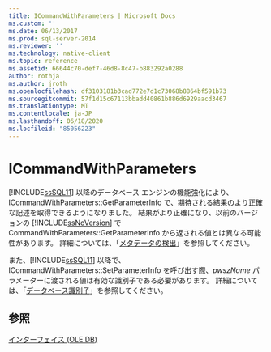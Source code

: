```yaml
---
title: ICommandWithParameters | Microsoft Docs
ms.custom: ''
ms.date: 06/13/2017
ms.prod: sql-server-2014
ms.reviewer: ''
ms.technology: native-client
ms.topic: reference
ms.assetid: 66644c70-def7-46d8-8c47-b883292a0288
author: rothja
ms.author: jroth
ms.openlocfilehash: df3103181b3cad772e7d1c73068b8864bf591b73
ms.sourcegitcommit: 57f1d15c67113bbadd40861b886d6929aacd3467
ms.translationtype: MT
ms.contentlocale: ja-JP
ms.lasthandoff: 06/18/2020
ms.locfileid: "85056223"
---
```

# <a name="icommandwithparameters"></a>ICommandWithParameters
  [!INCLUDE[ssSQL11](../../includes/sssql11-md.md)] 以降のデータベース エンジンの機能強化により、ICommandWithParameters::GetParameterInfo で、期待される結果のより正確な記述を取得できるようになりました。 結果がより正確になり、以前のバージョンの [!INCLUDE[ssNoVersion](../../includes/ssnoversion-md.md)] で CommandWithParameters::GetParameterInfo から返される値とは異なる可能性があります。 詳細については、「[メタデータの検出](../native-client/features/metadata-discovery.md)」を参照してください。  
  
 また、[!INCLUDE[ssSQL11](../../includes/sssql11-md.md)] 以降で、ICommandWithParameters::SetParameterInfo を呼び出す際、*pwszName* パラメーターに渡される値は有効な識別子である必要があります。 詳細については、「[データベース識別子](../databases/database-identifiers.md)」を参照してください。  
  
## <a name="see-also"></a>参照  
 [インターフェイス &#40;OLE DB&#41;](../../database-engine/dev-guide/interfaces-ole-db.md)  
  
  
